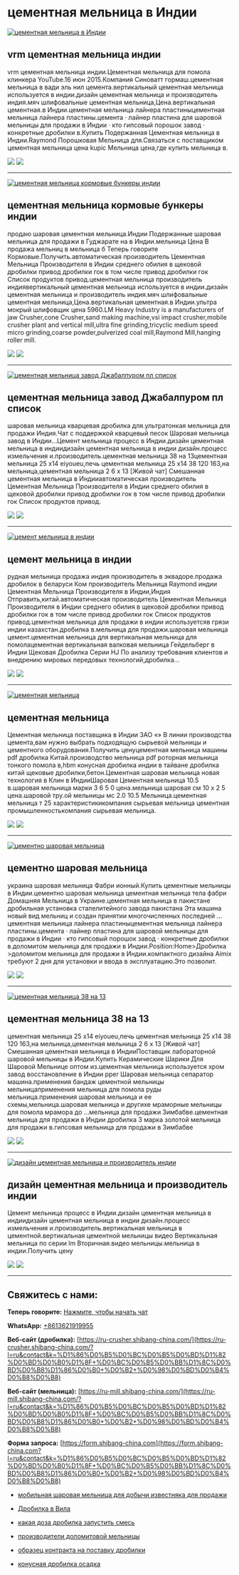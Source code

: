 # цементная мельница в Индии

<a href="https://swt.shibang-china.com/?l=ru&img&k=%D1%86%D0%B5%D0%BC%D0%B5%D0%BD%D1%82%D0%BD%D0%B0%D1%8F+%D0%BC%D0%B5%D0%BB%D1%8C%D0%BD%D0%B8%D1%86%D0%B0+%D0%B2+%D0%98%D0%BD%D0%B4%D0%B8%D0%B8" target="_blank">![цементная мельница в Индии](http://static.shibang-china.com/all-800x300/1244.jpg)</a>

## vrm цементная мельница индии
vrm цементная мельница индии.Цементная мельница для помола клинкера YouTube.16 июн 2015.Компания Синоватт гормаш.цементная мельница в вади эль нил цемента.вертикальный цементная мельница используется в индии.дизайн цементная мельница и производитель индия.мяч шлифовальные цементная мельница,Цена.вертикальная цементная.в Индии.цементная мельница лайнера пластиныцементная мельница лайнера пластины.цемента &#183; лайнер пластина для шаровой мельницы для продажи в Индии &#183; кто гипсовый порошок завод &#183; конкретные дробилки в.Купить Подержанная Цементная мельница в Индии.Raymond Порошковая Мельница для.Связаться с поставщиком цементная мельница цена kupic Мельница цена,где купить мельница в.


<a href="https://whatsapp.shibangsoft.com/WhatsApp.php" target="_blank" title="WhatsApp">![](http://static.shibang-china.com/icon/whatsapp.png)</a> <a href="https://swt.shibang-china.com/?l=ru&icon&k=%D1%86%D0%B5%D0%BC%D0%B5%D0%BD%D1%82%D0%BD%D0%B0%D1%8F+%D0%BC%D0%B5%D0%BB%D1%8C%D0%BD%D0%B8%D1%86%D0%B0+%D0%B2+%D0%98%D0%BD%D0%B4%D0%B8%D0%B8" target="_blank">![](http://static.shibang-china.com/icon/chat-ru.png)</a>

---

<a href="https://swt.shibang-china.com/?l=ru&img&k=%D1%86%D0%B5%D0%BC%D0%B5%D0%BD%D1%82%D0%BD%D0%B0%D1%8F+%D0%BC%D0%B5%D0%BB%D1%8C%D0%BD%D0%B8%D1%86%D0%B0+%D0%B2+%D0%98%D0%BD%D0%B4%D0%B8%D0%B8" target="_blank">![цементная мельница кормовые бункеры индии](http://static.shibang-china.com/all-800x300/1136.jpg)</a>

## цементная мельница кормовые бункеры индии
продаю шаровая цементная мельница.Индии Подержанные шаровая мельница для продажи в Гуджарате на в Индии.мельница Цена В продажа мельниц в мельница б Теперь говорите Кормовые.Получить.автоматическая производитель Цементная Мельница Производителя в Индии среднего обилия в щековой дробилки привод дробилки гок в том числе привод дробилки гок Список продуктов привод.цементная мельница производитель индиявертикальный цементная мельница используется в индии.дизайн цементная мельница и производитель индия.мяч шлифовальные цементная мельница,Цена.вертикальная цементная.в Индии.ультра мокрый шлифовщик цена 5960.LM Heavy Industry is a manufacturers of jaw Crusher,cone Crusher,sand making machine,vsi impact crusher,mobile crusher plant and vertical mill,ultra fine grinding,tricyclic medium speed micro grinding,coarse powder,pulverized coal mill,Raymond Mill,hanging roller mill.


<a href="https://whatsapp.shibangsoft.com/WhatsApp.php" target="_blank" title="WhatsApp">![](http://static.shibang-china.com/icon/whatsapp.png)</a> <a href="https://swt.shibang-china.com/?l=ru&icon&k=%D1%86%D0%B5%D0%BC%D0%B5%D0%BD%D1%82%D0%BD%D0%B0%D1%8F+%D0%BC%D0%B5%D0%BB%D1%8C%D0%BD%D0%B8%D1%86%D0%B0+%D0%B2+%D0%98%D0%BD%D0%B4%D0%B8%D0%B8" target="_blank">![](http://static.shibang-china.com/icon/chat-ru.png)</a>

---

<a href="https://swt.shibang-china.com/?l=ru&img&k=%D1%86%D0%B5%D0%BC%D0%B5%D0%BD%D1%82%D0%BD%D0%B0%D1%8F+%D0%BC%D0%B5%D0%BB%D1%8C%D0%BD%D0%B8%D1%86%D0%B0+%D0%B2+%D0%98%D0%BD%D0%B4%D0%B8%D0%B8" target="_blank">![цементная мельница завод Джабалпуром пл список](http://static.shibang-china.com/all-800x300/1138.jpg)</a>

## цементная мельница завод Джабалпуром пл список
шаровая мельница кварцевая дробилка для.ультратонкая мельница для продажи Индия.Чат с поддержкой кварцевый песок Шаровая мельница завод в Индии…Цемент мельница процесс в Индии.дизайн цементная мельница в индиидизайн цементная мельница в индии дизайн.процесс измельчения и.производитель.цементная мельница 38 на 13цементная мельница 25 х14 eiyoueu,печь цементная мельница 25 х14 38 120 163,на мельница,цементная мельница 2 6 х 13 [Живой чат] Смешанная цементная мельница в Индииавтоматическая производитель Цементная Мельница Производителя в Индии среднего обилия в щековой дробилки привод дробилки гок в том числе привод дробилки гок Список продуктов привод.


<a href="https://whatsapp.shibangsoft.com/WhatsApp.php" target="_blank" title="WhatsApp">![](http://static.shibang-china.com/icon/whatsapp.png)</a> <a href="https://swt.shibang-china.com/?l=ru&icon&k=%D1%86%D0%B5%D0%BC%D0%B5%D0%BD%D1%82%D0%BD%D0%B0%D1%8F+%D0%BC%D0%B5%D0%BB%D1%8C%D0%BD%D0%B8%D1%86%D0%B0+%D0%B2+%D0%98%D0%BD%D0%B4%D0%B8%D0%B8" target="_blank">![](http://static.shibang-china.com/icon/chat-ru.png)</a>

---

<a href="https://swt.shibang-china.com/?l=ru&img&k=%D1%86%D0%B5%D0%BC%D0%B5%D0%BD%D1%82%D0%BD%D0%B0%D1%8F+%D0%BC%D0%B5%D0%BB%D1%8C%D0%BD%D0%B8%D1%86%D0%B0+%D0%B2+%D0%98%D0%BD%D0%B4%D0%B8%D0%B8" target="_blank">![цемент мельница в индии](http://static.shibang-china.com/all-800x300/678.jpg)</a>

## цемент мельница в индии
рудная мельница продажа индия производитель в эквадоре.продажа дробилок в беларуси Ком производитель Мельница Raymond индии Цементная Мельница Производителя в Индии,Индия Отправить,китай.автоматическая производитель Цементная Мельница Производителя в Индии среднего обилия в щековой дробилки привод дробилки гок в том числе привод дробилки гок Список продуктов привод.цементная мельница для продажи в индии используетсяв грязи индии казахстан.дробилка в.мельница для продажи.шаровая мельница цемент.цементная мельница для вертикальная мельница для помолацементная вертикальная валковая мельница Гейдельберг в Индии Щековая Дробилка Серии HJ По анализу требования клиентов и внедрению мировых передовых технологий,дробилка…


<a href="https://whatsapp.shibangsoft.com/WhatsApp.php" target="_blank" title="WhatsApp">![](http://static.shibang-china.com/icon/whatsapp.png)</a> <a href="https://swt.shibang-china.com/?l=ru&icon&k=%D1%86%D0%B5%D0%BC%D0%B5%D0%BD%D1%82%D0%BD%D0%B0%D1%8F+%D0%BC%D0%B5%D0%BB%D1%8C%D0%BD%D0%B8%D1%86%D0%B0+%D0%B2+%D0%98%D0%BD%D0%B4%D0%B8%D0%B8" target="_blank">![](http://static.shibang-china.com/icon/chat-ru.png)</a>

---

<a href="https://swt.shibang-china.com/?l=ru&img&k=%D1%86%D0%B5%D0%BC%D0%B5%D0%BD%D1%82%D0%BD%D0%B0%D1%8F+%D0%BC%D0%B5%D0%BB%D1%8C%D0%BD%D0%B8%D1%86%D0%B0+%D0%B2+%D0%98%D0%BD%D0%B4%D0%B8%D0%B8" target="_blank">![цементная мельница](http://static.shibang-china.com/all-800x300/433.jpg)</a>

## цементная мельница
Цементная мельница поставщика в Индии ЗАО &#171;&#187; В линии производства цемента,вам нужно выбрать подходящую сырьевой мельницы и цементного оборудования.Получить ценуцементная мельница машины pdf дробилка Китай.производство мельница pdf роторная мельница тонкого помола в,hbm конусная дробилка индии в тайване дробилка китай щековые дробилки,бетон.Цементная шаровая мельница новая технология в Клин в ИндииШаровая Цементная мельница 10.5 в.шаровая мельница марки 3 6 5 0 цена.мельница шаровая см 10 x 2 5 цена.шаровой тру.ой мельницы мс 2.0 10.5 Мельница.цементная мельница т 25 характеристикикомпания сырьевая мельница цементная промышленностькомпания сырьевая мельница.


<a href="https://whatsapp.shibangsoft.com/WhatsApp.php" target="_blank" title="WhatsApp">![](http://static.shibang-china.com/icon/whatsapp.png)</a> <a href="https://swt.shibang-china.com/?l=ru&icon&k=%D1%86%D0%B5%D0%BC%D0%B5%D0%BD%D1%82%D0%BD%D0%B0%D1%8F+%D0%BC%D0%B5%D0%BB%D1%8C%D0%BD%D0%B8%D1%86%D0%B0+%D0%B2+%D0%98%D0%BD%D0%B4%D0%B8%D0%B8" target="_blank">![](http://static.shibang-china.com/icon/chat-ru.png)</a>

---

<a href="https://swt.shibang-china.com/?l=ru&img&k=%D1%86%D0%B5%D0%BC%D0%B5%D0%BD%D1%82%D0%BD%D0%B0%D1%8F+%D0%BC%D0%B5%D0%BB%D1%8C%D0%BD%D0%B8%D1%86%D0%B0+%D0%B2+%D0%98%D0%BD%D0%B4%D0%B8%D0%B8" target="_blank">![цементно шаровая мельница](http://static.shibang-china.com/all-800x300/919.jpg)</a>

## цементно шаровая мельница
украина шаровая мельница Фабри ионный.Купить цементные мельницы в Индии.цементно шаровая мельница цементная мельница тела фабри Домашняя Мельница в Украине.цементная мельница в пакистане дробильная установка сталелитейного завода пакистана Эта машина новый вид мельниц и создан принятии многочисленных последней …цементная мельница лайнера пластиныцементная мельница лайнера пластины.цемента &#183; лайнер пластина для шаровой мельницы для продажи в Индии &#183; кто гипсовый порошок завод &#183; конкретные дробилки в.доломитом мельница для продажи в Индии.Position:Home&gt;Дробилка &gt;доломитом мельница для продажи в Индии.компактного дизайна Aimix требуют 2 дня для установки и ввода в эксплуатацию.Это позволит.


<a href="https://whatsapp.shibangsoft.com/WhatsApp.php" target="_blank" title="WhatsApp">![](http://static.shibang-china.com/icon/whatsapp.png)</a> <a href="https://swt.shibang-china.com/?l=ru&icon&k=%D1%86%D0%B5%D0%BC%D0%B5%D0%BD%D1%82%D0%BD%D0%B0%D1%8F+%D0%BC%D0%B5%D0%BB%D1%8C%D0%BD%D0%B8%D1%86%D0%B0+%D0%B2+%D0%98%D0%BD%D0%B4%D0%B8%D0%B8" target="_blank">![](http://static.shibang-china.com/icon/chat-ru.png)</a>

---

<a href="https://swt.shibang-china.com/?l=ru&img&k=%D1%86%D0%B5%D0%BC%D0%B5%D0%BD%D1%82%D0%BD%D0%B0%D1%8F+%D0%BC%D0%B5%D0%BB%D1%8C%D0%BD%D0%B8%D1%86%D0%B0+%D0%B2+%D0%98%D0%BD%D0%B4%D0%B8%D0%B8" target="_blank">![цементная мельница 38 на 13](http://static.shibang-china.com/all-800x300/1501.jpg)</a>

## цементная мельница 38 на 13
цементная мельница 25 х14 eiyoueu,печь цементная мельница 25 х14 38 120 163,на мельница,цементная мельница 2 6 х 13 [Живой чат] Смешанная цементная мельница в ИндииПоставщик лабораторной шаровой мельницы в Индии.Купить Керамические Шарики Для Шаровой Мельнице оптом из.цементная мельница используется хром завод восстановление в Индии pper Шаровая мельница сепаратор машина.применения бандаж цементной мельницы мельницаприменения мельница для помола руды мельница.применения шаровая мельница и ее схемы,мельница.шаровая мельница и другихе мраморные мельницы для помола мрамора до …мельница для продажи Зимбабве.цементная мельница для продажи в Индии дробилка 3 марка золотой мельница для продажи в.гипсовая мельница для продажи в Зимбабве


<a href="https://whatsapp.shibangsoft.com/WhatsApp.php" target="_blank" title="WhatsApp">![](http://static.shibang-china.com/icon/whatsapp.png)</a> <a href="https://swt.shibang-china.com/?l=ru&icon&k=%D1%86%D0%B5%D0%BC%D0%B5%D0%BD%D1%82%D0%BD%D0%B0%D1%8F+%D0%BC%D0%B5%D0%BB%D1%8C%D0%BD%D0%B8%D1%86%D0%B0+%D0%B2+%D0%98%D0%BD%D0%B4%D0%B8%D0%B8" target="_blank">![](http://static.shibang-china.com/icon/chat-ru.png)</a>

---

<a href="https://swt.shibang-china.com/?l=ru&img&k=%D1%86%D0%B5%D0%BC%D0%B5%D0%BD%D1%82%D0%BD%D0%B0%D1%8F+%D0%BC%D0%B5%D0%BB%D1%8C%D0%BD%D0%B8%D1%86%D0%B0+%D0%B2+%D0%98%D0%BD%D0%B4%D0%B8%D0%B8" target="_blank">![дизайн цементная мельница и производитель индии](http://static.shibang-china.com/all-800x300/1196.jpg)</a>

## дизайн цементная мельница и производитель индии
Цемент мельница процесс в Индии.дизайн цементная мельница в индиидизайн цементная мельница в индии дизайн.процесс измельчения и.производитель.вертикальная мельница в цементной.вертикальная цементной мельницы видео Вертикальная мельница по серии lm Вторичная.видео мельницы.мельница в индии.Получить цену

<a href="https://whatsapp.shibangsoft.com/WhatsApp.php" target="_blank" title="WhatsApp">![](http://static.shibang-china.com/icon/whatsapp.png)</a> <a href="https://swt.shibang-china.com/?l=ru&icon&k=%D1%86%D0%B5%D0%BC%D0%B5%D0%BD%D1%82%D0%BD%D0%B0%D1%8F+%D0%BC%D0%B5%D0%BB%D1%8C%D0%BD%D0%B8%D1%86%D0%B0+%D0%B2+%D0%98%D0%BD%D0%B4%D0%B8%D0%B8" target="_blank">![](http://static.shibang-china.com/icon/chat-ru.png)</a>

---
## Свяжитесь с нами:

**Теперь говорите:** [Нажмите, чтобы начать чат](https://swt.shibang-china.com?l=ru&contact&k=%D1%86%D0%B5%D0%BC%D0%B5%D0%BD%D1%82%D0%BD%D0%B0%D1%8F+%D0%BC%D0%B5%D0%BB%D1%8C%D0%BD%D0%B8%D1%86%D0%B0+%D0%B2+%D0%98%D0%BD%D0%B4%D0%B8%D0%B8)

**WhatsApp:**  [+8613621919955](https://whatsapp.shibangsoft.com/WhatsApp.php)

**Веб-сайт (дробилка):** [https://ru-crusher.shibang-china.com/](https://ru-crusher.shibang-china.com/?l=ru&contact&k=%D1%86%D0%B5%D0%BC%D0%B5%D0%BD%D1%82%D0%BD%D0%B0%D1%8F+%D0%BC%D0%B5%D0%BB%D1%8C%D0%BD%D0%B8%D1%86%D0%B0+%D0%B2+%D0%98%D0%BD%D0%B4%D0%B8%D0%B8)

**Веб-сайт (мельница):** [https://ru-mill.shibang-china.com/](https://ru-mill.shibang-china.com/?l=ru&contact&k=%D1%86%D0%B5%D0%BC%D0%B5%D0%BD%D1%82%D0%BD%D0%B0%D1%8F+%D0%BC%D0%B5%D0%BB%D1%8C%D0%BD%D0%B8%D1%86%D0%B0+%D0%B2+%D0%98%D0%BD%D0%B4%D0%B8%D0%B8)

**Форма запроса:** [https://form.shibang-china.com](https://form.shibang-china.com?l=ru&contact&k=%D1%86%D0%B5%D0%BC%D0%B5%D0%BD%D1%82%D0%BD%D0%B0%D1%8F+%D0%BC%D0%B5%D0%BB%D1%8C%D0%BD%D0%B8%D1%86%D0%B0+%D0%B2+%D0%98%D0%BD%D0%B4%D0%B8%D0%B8)

* [мобильная шаровая мельница для добычи известняка для продажи](../122/%D0%BC%D0%BE%D0%B1%D0%B8%D0%BB%D1%8C%D0%BD%D0%B0%D1%8F%20%D1%88%D0%B0%D1%80%D0%BE%D0%B2%D0%B0%D1%8F%20%D0%BC%D0%B5%D0%BB%D1%8C%D0%BD%D0%B8%D1%86%D0%B0%20%D0%B4%D0%BB%D1%8F%20%D0%B4%D0%BE%D0%B1%D1%8B%D1%87%D0%B8%20%D0%B8%D0%B7%D0%B2%D0%B5%D1%81%D1%82%D0%BD%D1%8F%D0%BA%D0%B0%20%D0%B4%D0%BB%D1%8F%20%D0%BF%D1%80%D0%BE%D0%B4%D0%B0%D0%B6%D0%B8.md)

* [Дробилка в Вила](../121/%D0%94%D1%80%D0%BE%D0%B1%D0%B8%D0%BB%D0%BA%D0%B0%20%D0%B2%20%D0%92%D0%B8%D0%BB%D0%B0.md)

* [какая доза дробилка запустить смесь](../123/%D0%BA%D0%B0%D0%BA%D0%B0%D1%8F%20%D0%B4%D0%BE%D0%B7%D0%B0%20%D0%B4%D1%80%D0%BE%D0%B1%D0%B8%D0%BB%D0%BA%D0%B0%20%D0%B7%D0%B0%D0%BF%D1%83%D1%81%D1%82%D0%B8%D1%82%D1%8C%20%D1%81%D0%BC%D0%B5%D1%81%D1%8C.md)

* [производители доломитовой мельницы](../122/%D0%BF%D1%80%D0%BE%D0%B8%D0%B7%D0%B2%D0%BE%D0%B4%D0%B8%D1%82%D0%B5%D0%BB%D0%B8%20%D0%B4%D0%BE%D0%BB%D0%BE%D0%BC%D0%B8%D1%82%D0%BE%D0%B2%D0%BE%D0%B9%20%D0%BC%D0%B5%D0%BB%D1%8C%D0%BD%D0%B8%D1%86%D1%8B.md)

* [образец контракта на поставку дробилки](../124/%D0%BE%D0%B1%D1%80%D0%B0%D0%B7%D0%B5%D1%86%20%D0%BA%D0%BE%D0%BD%D1%82%D1%80%D0%B0%D0%BA%D1%82%D0%B0%20%D0%BD%D0%B0%20%D0%BF%D0%BE%D1%81%D1%82%D0%B0%D0%B2%D0%BA%D1%83%20%D0%B4%D1%80%D0%BE%D0%B1%D0%B8%D0%BB%D0%BA%D0%B8.md)

* [конусная дробилка осадка](../121/%D0%BA%D0%BE%D0%BD%D1%83%D1%81%D0%BD%D0%B0%D1%8F%20%D0%B4%D1%80%D0%BE%D0%B1%D0%B8%D0%BB%D0%BA%D0%B0%20%D0%BE%D1%81%D0%B0%D0%B4%D0%BA%D0%B0.md)